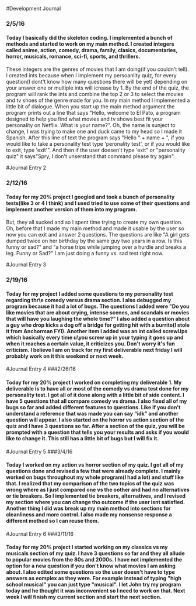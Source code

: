 #Development Journal
### 2/5/16
#### Today I basically did the skeleton coding. I implemented a bunch of methods and started to work on my main method. I created integers called anime, action, comedy, drama, family, clasics, documentaries, horror, musicals, romance, sci-fi, sports, and thrillers.
These integers are the genres of movies that I am doing(if you couldn't tell). I created ints because when I implement my persoanlity quiz, for every question(I dont't know how many questions there will be yet) depending on your answer one or multiple ints will icrease by 1. By the end of the quiz, the program will rank the ints and combine the top 2 or 3 to select the movies and tv shoes of the genre made for you. In my main method I implemented a little bit of dialogue. When you start up the main method argument the program prints out a line that says "Hello, welcome to El Pato, a program designed to help you find what movies and tv shows best fit your personality on Netflix. What is your name?". Oh, the name is sunject to change, I was trying to make one and duck came to my head so I made it Spanish. After this line of text the program says "Hello " + name + ", if you would like to take a personality test type 'peronality test', or if you would like to exit, type 'exit'". And then if the user doesen't type 'exit" or "personality quiz" it says"Spry, I don't unserstand that command please try again".

#Journal Entry 2
### 2/12/16
#### Today for my 20% project I googled and took a bunch of personality tests(like 3 or 4 I think) and I used tried to use some of their questions and implement another version of them into my program. 
But, they all sucked and so I spent time trying to create my own question. 
Oh, before that I made my main method and made it usable by the user so now you can exit and answer 2 questions. 
The questions are like "A girl gets dumped twice on her birthday by the same guy two years in a row. Is this funny or sad?" and "a horse trips while jumping over a hurdle and breaks a leg. Funny or Sad?"
I am just doing a funny vs. sad test right now.

#Journal Entry 3
### 2/19/16
#### Today for my project I added some questions to my personality test regarding thr\e comedy versus drama section. I also debugged my program because it had a lot of bugs. The questions I added were "Do you like movies that are about crying, intense scenes, and scandals or movies that will have you laughing the whole time?" I also added a question about a guy who drop kicks a dog off a bridge for getting hit with a burrito(I stole it from Anchorman FYI). Another item I added was an int called screwUps which basically every time u\you screw up in your typing it goes up and when it reaches a certain value, it criticizes  you. Don't worry it's fun criticism. I believe I am on track for my first deliverable next friday I will probably work on it this weekend or next week.

#Journal Entry 4
###2/26/16
#### Today for my 20% project I worked on completing my deliverable 1. My deliverable is to have all or most of the comedy vs drama test done for my personality test. I got all of it done along with a little bit of side content. I have 5 questions that all compare comedy vs drama. I also fixed all of my bugs so far and added different features to questions. Like if you don't understand a reference that was made you can say “idk” and another question will appear. I also started on the horror vs action section of the quiz and I have 3 questions so far. After a section of the quiz, you will be prompted with a question that tells you your results and asks if you would like to change it. This still has a little bit of bugs but I will fix it.

#Journal Entry 5
###3/4/16
#### Today I worked on my action vs horror section of my quiz. I got all of my questions done and revised a few that were already complete. I mainly worked on bugs throughout my whole program(I had a lot) and stuff like that. I realized that my comparison of the two topics of the quiz was wrong where as I just compared one vs the oother and had no alternatives or tie breakers. So I implemented tie breakers, alternatives, and I revised my section where you can change tho outcome if the user isnt satisfied. Another thing I did was break up my main method into sections for cleanliness and more control. I also made my nonsense response a different method so I can reuse them.

#Journal Entry 6
###3/11/16
#### Today for my 20% project I started working on my classics vs my musicals section of my quiz. I have 3 questions so far and they all allude to popular movies from the 80s and 2000s. I have not implemented the option for a new question if you don't know what movies I am asking about. I also edited some questions so the user doesn't have to type answers as eomplex as they were. For example instead of typing "high school musical" you can just type "musical". I let John try my program today and he thought it was inconvenient so I need to work on that. Next week I will finish my current section and start the next section.
